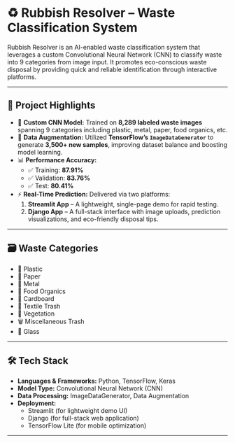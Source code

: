 # ♻️ Rubbish Resolver – Waste Classification System

Rubbish Resolver is an AI-enabled waste classification system that leverages a custom Convolutional Neural Network (CNN) to classify waste into 9 categories from image input. It promotes eco-conscious waste disposal by providing quick and reliable identification through interactive platforms.

---

## 🚀 Project Highlights

- 🧠 **Custom CNN Model:** Trained on **8,289 labeled waste images** spanning 9 categories including plastic, metal, paper, food organics, etc.
- 🔄 **Data Augmentation:** Utilized **TensorFlow’s `ImageDataGenerator`** to generate **3,500+ new samples**, improving dataset balance and boosting model learning.
- 📊 **Performance Accuracy:**
  - ✅ Training: **87.91%**
  - ✅ Validation: **83.76%**
  - ✅ Test: **80.41%**
- ⚡ **Real-Time Prediction:** Delivered via two platforms:
  1. **Streamlit App** – A lightweight, single-page demo for rapid testing.
  2. **Django App** – A full-stack interface with image uploads, prediction visualizations, and eco-friendly disposal tips.

---

## 🗃 Waste Categories

- 🧃 Plastic  
- 📄 Paper  
- 🥫 Metal  
- 🍌 Food Organics  
- 🧻 Cardboard  
- 🧤 Textile Trash  
- 🍃 Vegetation  
- 🗑️ Miscellaneous Trash  
- 🍾 Glass

---

## 🛠️ Tech Stack

- **Languages & Frameworks:** Python, TensorFlow, Keras
- **Model Type:** Convolutional Neural Network (CNN)
- **Data Processing:** ImageDataGenerator, Data Augmentation
- **Deployment:**
  - Streamlit (for lightweight demo UI)
  - Django (for full-stack web application)
  - TensorFlow Lite (for mobile optimization)
 
---


